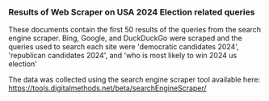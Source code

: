 ### Results of Web Scraper on USA 2024 Election related queries

These documents contain the first 50 results of the queries from the search engine scraper. 
Bing, Google, and DuckDuckGo were scraped and the queries used to search each site were 'democratic candidates 2024', 'republican candidates 2024', and 'who is most likely to win 2024 us election'

The data was collected using the search engine scraper tool available here: https://tools.digitalmethods.net/beta/searchEngineScraper/
